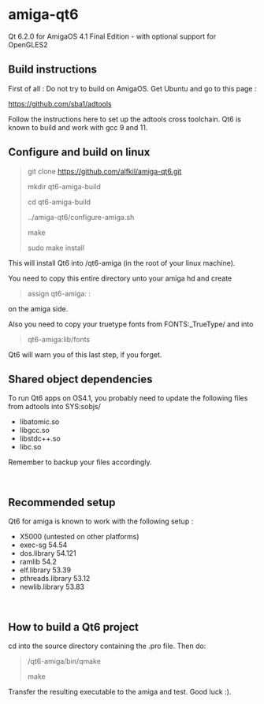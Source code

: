 # amiga-qt6
Qt 6.2.0 for AmigaOS 4.1 Final Edition - with optional support for OpenGLES2

<h2>Build instructions</h2>

First of all : Do not try to build on AmigaOS. Get Ubuntu and go to this page :

https://github.com/sba1/adtools

Follow the instructions here to set up the adtools cross toolchain. Qt6 is known to build and work with gcc 9 and 11.
<br>


<h2>Configure and build on linux</h2>

> git clone https://github.com/alfkil/amiga-qt6.git
> 
> mkdir qt6-amiga-build
> 
> cd qt6-amiga-build
> 
> ../amiga-qt6/configure-amiga.sh
> 
> make
> 
> sudo make install

This will install Qt6 into /qt6-amiga (in the root of your linux machine). 

You need to copy this entire directory unto your amiga hd and create

> assign qt6-amiga: <yourhd>:<yourpath>

on the amiga side.

Also you need to copy your truetype fonts from FONTS:_TrueType/ and into

> qt6-amiga:lib/fonts

Qt6 will warn you of this last step, if you forget.
<br>

  
<h2>Shared object dependencies</h2>

To run Qt6 apps on OS4.1, you probably need to update the following files from adtools into SYS:sobjs/
<br>
<ul>
<li>libatomic.so</li>
<li>libgcc.so</li>
<li>libstdc++.so</li>
<li>libc.so</li>
</ul>

Remember to backup your files accordingly.
  
<br>

<h2>Recommended setup</h2>

Qt6 for amiga is known to work with the following setup :
<br>
<ul>
<li>X5000 (untested on other platforms)</li>
<li>exec-sg 54.54</li>
<li>dos.library 54.121</li>
<li>ramlib 54.2</li>
<li>elf.library 53.39</li>
<li>pthreads.library 53.12</li>
<li>newlib.library 53.83</li>
</ul>

<br>

<h2>How to build a Qt6 project</h2>

cd into the source directory containing the .pro file. Then do:

> /qt6-amiga/bin/qmake
>
> make

Transfer the resulting executable to the amiga and test. Good luck :).
